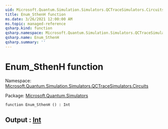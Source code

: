 ```yaml
---
uid: Microsoft.Quantum.Simulation.Simulators.QCTraceSimulators.Circuits.Enum_SthenH
title: Enum_SthenH function
ms.date: 3/26/2021 12:00:00 AM
ms.topic: managed-reference
qsharp.kind: function
qsharp.namespace: Microsoft.Quantum.Simulation.Simulators.QCTraceSimulators.Circuits
qsharp.name: Enum_SthenH
qsharp.summary: ''
---
```


# Enum_SthenH function

Namespace: [Microsoft.Quantum.Simulation.Simulators.QCTraceSimulators.Circuits](xref:Microsoft.Quantum.Simulation.Simulators.QCTraceSimulators.Circuits)

Package: [Microsoft.Quantum.Simulators](https://nuget.org/packages/Microsoft.Quantum.Simulators)




```qsharp
function Enum_SthenH () : Int
```


## Output : [Int](xref:microsoft.quantum.lang-ref.int)

